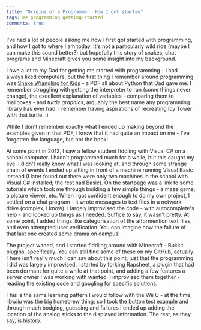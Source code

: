 ```yaml
---
title: "Origins of a Programmer: How I got started"
tags: me programming getting-started
comments: true
---
```

I've had a lot of people asking me how I first got started with programming, and how I got to where I am today. It's not a particularly wild ride (maybe I can make this sound better?) but hopefully this story of snakes, chat programs and Minecraft gives you some insight into my background.

I owe a lot to my Dad for getting me started with programming - I had always liked computers, but the first thing I remember around programming was [Snake Wrangling for Kids](https://www.utrgv.edu/cstem/_files/documents/snake-wrangling.pdf) - a PDF all about Python that Dad gave me. I remember struggling with getting the interpreter to run (some things never change), the excellent explanation of variables - comparing them to mailboxes - and *turtle graphics*, arguably the best name any programming library has ever had. I remember having aspirations of recreating Icy Tower with that turtle. :)

While I don't remember exactly what I ended up making beyond the examples given in that PDF, I know that it had quite an impact on me - I've forgotten the language, but not the book!

At some point in 2012, I saw a fellow student fiddling with Visual C# on a school computer. I hadn't programmed much for a while, but this caught my eye. I didn't really know what I was looking at, and through some strange chain of events I ended up sitting in front of a machine running Visual Basic instead (I later found out there were only two machines in the school with Visual C# installed; the rest had Basic). On the startpage was a link to some tutorials which took me through building a few simple things - a maze game, a picture viewer, etc. When I got confident enough to do my own project, I settled on a chat program - it wrote messages to text files in a network drive (complex, I know). I largely improvised the code - with autocomplete's help - and looked up things as I needed. Suffice to say, it wasn't pretty. At some point, I added things like categorisation of the afformention text files, and even attempted user verification. You can imagine how the failure of that last one created some drama on campus!

The project waned, and I started fiddling around with Minecraft - Bukkit plugins, specifically. You can still find some of these on my GitHub, actually. There isn't really much I can say about this point; just that the programming I did was largely improvised. I started by forking Rapsheet, a plugin that had been dormant for quite a while at that point, and adding a few features a server owner I was working with wanted. I improvised them together - reading the existing code and googling for specific solutions.

This is the same learning pattern I would follow with the Wii U - at the time, libwiiu was the big homebrew thing; so I took the button test example and through much bodging, guessing and failures I ended up adding the location of the analog sticks to the displayed information. The rest, as they say, is history.
